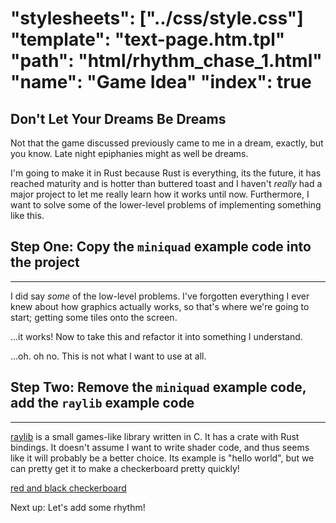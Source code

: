 "stylesheets": ["../css/style.css"]
"template": "text-page.htm.tpl"
"path": "html/rhythm_chase_1.html" 
"name": "Game Idea"
"index": true
=======================

Don't Let Your Dreams Be Dreams
-----------

Not that the game discussed previously came to me in a dream, exactly, but you know.
Late night epiphanies might as well be dreams. 

I'm going to make it in Rust because Rust is everything, its the future,
it has reached maturity and is hotter than buttered toast and I haven't *really* 
had a major project to let me really learn how it works until now. Furthermore, 
I want to solve some of the lower-level problems of implementing something like this.

Step One: Copy the `miniquad` example code into the project
---------
---------

I did say *some* of the low-level problems. I've forgotten everything I 
ever knew about how graphics actually works, so that's where we're going to start;
getting some tiles onto the screen. 

...it works! Now to take this and refactor it into something I understand.

...oh. oh no. This is not what I want to use at all.

Step Two: Remove the `miniquad` example code, add the `raylib` example code
---------------------
---------------------

[raylib](https://www.raylib.com/) is a small games-like library written in C. It has 
a crate with Rust bindings. It doesn't assume I want to write shader code, and thus 
seems like it will probably be a better choice. Its example is "hello world", but 
we can pretty get it to make a checkerboard pretty quickly!

[red and black checkerboard](/images/checkerboard.png)

Next up: Let's add some rhythm!


